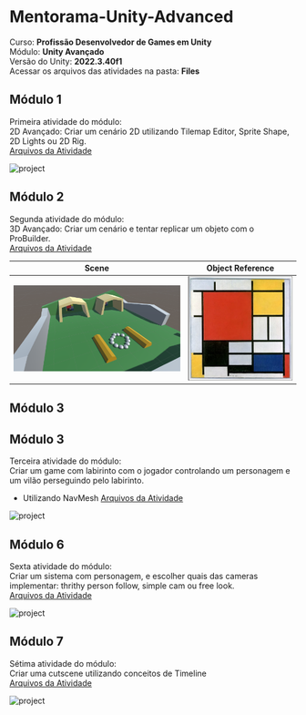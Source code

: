 # Mentorama-Unity-Advanced

Curso: **Profissão Desenvolvedor de Games em Unity**<br/>
Módulo: **Unity Avançado**<br/>
Versão do Unity: **2022.3.40f1**<br/>
Acessar os arquivos das atividades na pasta: **Files**

## Módulo 1

Primeira atividade do módulo:<br/>
2D Avançado: Criar um cenário 2D utilizando Tilemap Editor, Sprite Shape, 2D Lights ou 2D Rig.<br/>
[Arquivos da Atividade](https://github.com/franciscodelgaudio/Mentorama-Unity-Advanced/tree/main/Files/Module1)

<img src="/Files/Module1/Game.gif" alt="project"/>


## Módulo 2

Segunda atividade do módulo:<br/>
3D Avançado: Criar um cenário e tentar replicar um objeto com o ProBuilder.<br/>
[Arquivos da Atividade](https://github.com/franciscodelgaudio/Mentorama-Unity-Advanced/tree/main/Files/Module2)

| Scene | Object Reference |
| :----: | :----: |
| <img src="/Files/Module2/Scene.png" alt="project"/> | <img src="/Files/Module2/Object.png" alt="project"/> |

## Módulo 3

## Módulo 3

Terceira atividade do módulo:<br/>
Criar um game com labirinto com o jogador controlando um personagem e um vilão perseguindo pelo labirinto.
- Utilizando NavMesh
[Arquivos da Atividade](https://github.com/AlanLee1/Mentorama-Unity-Advanced/tree/main/Files/Module3)

<img src="/Files/Module1/Game.gif" alt="project"/>

## Módulo 6

Sexta atividade do módulo:<br/>
Criar um sistema com personagem, e escolher quais das cameras implementar: thrithy person follow, simple cam ou free look.<br/>
[Arquivos da Atividade](https://github.com/franciscodelgaudio/Mentorama-Unity-Advanced/tree/main/Files/Module6)

<img src="/Files/Module6/Game.gif" alt="project"/>

## Módulo 7

Sétima atividade do módulo:<br/>
Criar uma cutscene utilizando conceitos de Timeline<br/>
[Arquivos da Atividade](https://github.com/AlanLee1/Mentorama-Unity-Advanced/tree/main/Files/Module7)

<img src="/Files/Module7/Game.gif" alt="project"/>
